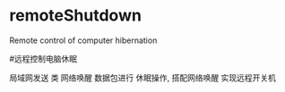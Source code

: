 # remoteShutdown
Remote control of computer hibernation

#远程控制电脑休眠

局域网发送 类 网络唤醒 数据包进行 休眠操作, 搭配网络唤醒 实现远程开关机
